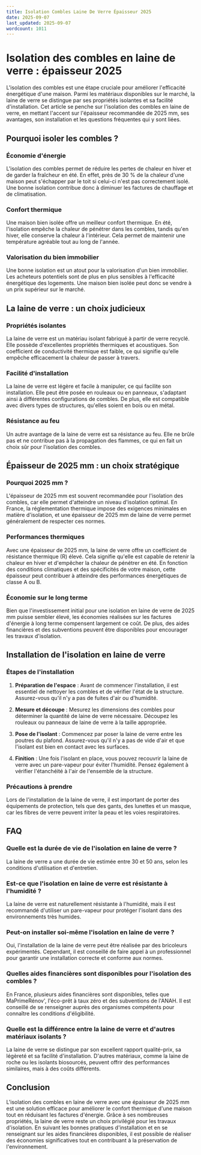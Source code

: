 ```yaml
---
title: Isolation Combles Laine De Verre Épaisseur 2025
date: 2025-09-07
last_updated: 2025-09-07
wordcount: 1011
---
```


# Isolation des combles en laine de verre : épaisseur 2025

L'isolation des combles est une étape cruciale pour améliorer l'efficacité énergétique d'une maison. Parmi les matériaux disponibles sur le marché, la laine de verre se distingue par ses propriétés isolantes et sa facilité d'installation. Cet article se penche sur l'isolation des combles en laine de verre, en mettant l'accent sur l'épaisseur recommandée de 2025 mm, ses avantages, son installation et les questions fréquentes qui y sont liées.

## Pourquoi isoler les combles ?

### Économie d'énergie

L'isolation des combles permet de réduire les pertes de chaleur en hiver et de garder la fraîcheur en été. En effet, près de 30 % de la chaleur d'une maison peut s'échapper par le toit si celui-ci n'est pas correctement isolé. Une bonne isolation contribue donc à diminuer les factures de chauffage et de climatisation.

### Confort thermique

Une maison bien isolée offre un meilleur confort thermique. En été, l'isolation empêche la chaleur de pénétrer dans les combles, tandis qu'en hiver, elle conserve la chaleur à l'intérieur. Cela permet de maintenir une température agréable tout au long de l'année.

### Valorisation du bien immobilier

Une bonne isolation est un atout pour la valorisation d'un bien immobilier. Les acheteurs potentiels sont de plus en plus sensibles à l'efficacité énergétique des logements. Une maison bien isolée peut donc se vendre à un prix supérieur sur le marché.

## La laine de verre : un choix judicieux

### Propriétés isolantes

La laine de verre est un matériau isolant fabriqué à partir de verre recyclé. Elle possède d'excellentes propriétés thermiques et acoustiques. Son coefficient de conductivité thermique est faible, ce qui signifie qu'elle empêche efficacement la chaleur de passer à travers.

### Facilité d'installation

La laine de verre est légère et facile à manipuler, ce qui facilite son installation. Elle peut être posée en rouleaux ou en panneaux, s'adaptant ainsi à différentes configurations de combles. De plus, elle est compatible avec divers types de structures, qu'elles soient en bois ou en métal.

### Résistance au feu

Un autre avantage de la laine de verre est sa résistance au feu. Elle ne brûle pas et ne contribue pas à la propagation des flammes, ce qui en fait un choix sûr pour l'isolation des combles.

## Épaisseur de 2025 mm : un choix stratégique

### Pourquoi 2025 mm ?

L'épaisseur de 2025 mm est souvent recommandée pour l'isolation des combles, car elle permet d'atteindre un niveau d'isolation optimal. En France, la réglementation thermique impose des exigences minimales en matière d'isolation, et une épaisseur de 2025 mm de laine de verre permet généralement de respecter ces normes.

### Performances thermiques

Avec une épaisseur de 2025 mm, la laine de verre offre un coefficient de résistance thermique (R) élevé. Cela signifie qu'elle est capable de retenir la chaleur en hiver et d'empêcher la chaleur de pénétrer en été. En fonction des conditions climatiques et des spécificités de votre maison, cette épaisseur peut contribuer à atteindre des performances énergétiques de classe A ou B.

### Économie sur le long terme

Bien que l'investissement initial pour une isolation en laine de verre de 2025 mm puisse sembler élevé, les économies réalisées sur les factures d'énergie à long terme compensent largement ce coût. De plus, des aides financières et des subventions peuvent être disponibles pour encourager les travaux d'isolation.

## Installation de l'isolation en laine de verre

### Étapes de l'installation

1. **Préparation de l'espace** : Avant de commencer l'installation, il est essentiel de nettoyer les combles et de vérifier l'état de la structure. Assurez-vous qu'il n'y a pas de fuites d'air ou d'humidité.

2. **Mesure et découpe** : Mesurez les dimensions des combles pour déterminer la quantité de laine de verre nécessaire. Découpez les rouleaux ou panneaux de laine de verre à la taille appropriée.

3. **Pose de l'isolant** : Commencez par poser la laine de verre entre les poutres du plafond. Assurez-vous qu'il n'y a pas de vide d'air et que l'isolant est bien en contact avec les surfaces.

4. **Finition** : Une fois l'isolant en place, vous pouvez recouvrir la laine de verre avec un pare-vapeur pour éviter l'humidité. Pensez également à vérifier l'étanchéité à l'air de l'ensemble de la structure.

### Précautions à prendre

Lors de l'installation de la laine de verre, il est important de porter des équipements de protection, tels que des gants, des lunettes et un masque, car les fibres de verre peuvent irriter la peau et les voies respiratoires.

## FAQ

### Quelle est la durée de vie de l'isolation en laine de verre ?

La laine de verre a une durée de vie estimée entre 30 et 50 ans, selon les conditions d'utilisation et d'entretien.

### Est-ce que l'isolation en laine de verre est résistante à l'humidité ?

La laine de verre est naturellement résistante à l'humidité, mais il est recommandé d'utiliser un pare-vapeur pour protéger l'isolant dans des environnements très humides.

### Peut-on installer soi-même l'isolation en laine de verre ?

Oui, l'installation de la laine de verre peut être réalisée par des bricoleurs expérimentés. Cependant, il est conseillé de faire appel à un professionnel pour garantir une installation correcte et conforme aux normes.

### Quelles aides financières sont disponibles pour l'isolation des combles ?

En France, plusieurs aides financières sont disponibles, telles que MaPrimeRénov', l'éco-prêt à taux zéro et des subventions de l'ANAH. Il est conseillé de se renseigner auprès des organismes compétents pour connaître les conditions d'éligibilité.

### Quelle est la différence entre la laine de verre et d'autres matériaux isolants ?

La laine de verre se distingue par son excellent rapport qualité-prix, sa légèreté et sa facilité d'installation. D'autres matériaux, comme la laine de roche ou les isolants biosourcés, peuvent offrir des performances similaires, mais à des coûts différents.

## Conclusion

L'isolation des combles en laine de verre avec une épaisseur de 2025 mm est une solution efficace pour améliorer le confort thermique d'une maison tout en réduisant les factures d'énergie. Grâce à ses nombreuses propriétés, la laine de verre reste un choix privilégié pour les travaux d'isolation. En suivant les bonnes pratiques d'installation et en se renseignant sur les aides financières disponibles, il est possible de réaliser des économies significatives tout en contribuant à la préservation de l'environnement.